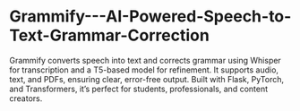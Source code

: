 # Grammify---AI-Powered-Speech-to-Text-Grammar-Correction
Grammify converts speech into text and corrects grammar using Whisper for transcription and a T5-based model for refinement. It supports audio, text, and PDFs, ensuring clear, error-free output. Built with Flask, PyTorch, and Transformers, it’s perfect for students, professionals, and content creators.
